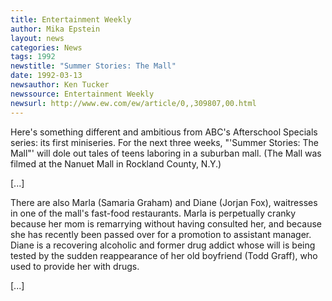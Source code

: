 ```yaml
---
title: Entertainment Weekly
author: Mika Epstein
layout: news
categories: News
tags: 1992
newstitle: "Summer Stories: The Mall"  
date: 1992-03-13
newsauthor: Ken Tucker  
newssource: Entertainment Weekly  
newsurl: http://www.ew.com/ew/article/0,,309807,00.html  
---
```


Here's something different and ambitious from ABC's Afterschool Specials series: its first miniseries. For the next three weeks, "'Summer Stories: The Mall"' will dole out tales of teens laboring in a suburban mall. (The Mall was filmed at the Nanuet Mall in Rockland County, N.Y.)

[...]

There are also Marla (Samaria Graham) and Diane (Jorjan Fox), waitresses in one of the mall's fast-food restaurants. Marla is perpetually cranky because her mom is remarrying without having consulted her, and because she has recently been passed over for a promotion to assistant manager. Diane is a recovering alcoholic and former drug addict whose will is being tested by the sudden reappearance of her old boyfriend (Todd Graff), who used to provide her with drugs.

[...]

